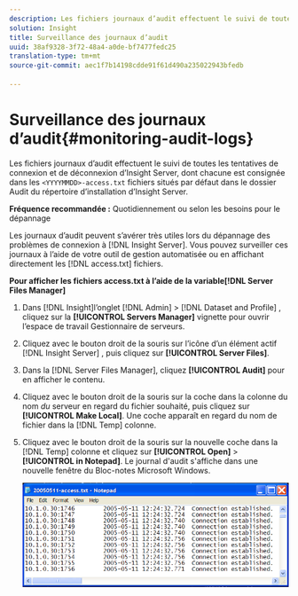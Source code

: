 ```yaml
---
description: Les fichiers journaux d’audit effectuent le suivi de toutes les tentatives de connexion et de déconnexion d’Insight Server, dont chacune est consignée dans les fichiers <AAAAMMJJ>-access.txt situés par défaut dans le dossier Audit du répertoire d’installation d’Insight Server.
solution: Insight
title: Surveillance des journaux d’audit
uuid: 38af9328-3f72-48a4-a0de-bf7477fedc25
translation-type: tm+mt
source-git-commit: aec1f7b14198cdde91f61d490a235022943bfedb

---
```



# Surveillance des journaux d’audit{#monitoring-audit-logs}

Les fichiers journaux d’audit effectuent le suivi de toutes les tentatives de connexion et de déconnexion d’Insight Server, dont chacune est consignée dans les `<YYYYMMDD>-access.txt` fichiers situés par défaut dans le dossier Audit du répertoire d’installation d’Insight Server.

**Fréquence recommandée :** Quotidiennement ou selon les besoins pour le dépannage

Les journaux d’audit peuvent s’avérer très utiles lors du dépannage des problèmes de connexion à [!DNL Insight Server]. Vous pouvez surveiller ces journaux à l’aide de votre outil de gestion automatisée ou en affichant directement les [!DNL access.txt] fichiers.

**Pour afficher les fichiers access.txt à l’aide de la variable[!DNL Server Files Manager]**

1. Dans [!DNL Insight]l’onglet [!DNL Admin] > [!DNL Dataset and Profile] , cliquez sur la **[!UICONTROL Servers Manager]** vignette pour ouvrir l’espace de travail Gestionnaire de serveurs.
1. Cliquez avec le bouton droit de la souris sur l’icône d’un élément actif [!DNL Insight Server] , puis cliquez sur **[!UICONTROL Server Files]**.
1. Dans la [!DNL Server Files Manager], cliquez **[!UICONTROL Audit]** pour en afficher le contenu.
1. Cliquez avec le bouton droit de la souris sur la coche dans la colonne du nom *du* serveur en regard du fichier souhaité, puis cliquez sur **[!UICONTROL Make Local]**. Une coche apparaît en regard du nom de fichier dans la [!DNL Temp] colonne.
1. Cliquez avec le bouton droit de la souris sur la nouvelle coche dans la [!DNL Temp] colonne et cliquez sur **[!UICONTROL Open]** > **[!UICONTROL in Notepad]**. Le journal d&#39;audit s&#39;affiche dans une nouvelle fenêtre du Bloc-notes Microsoft Windows.

   ![Infos sur l’étape](assets/cfg_accesscontrol_accessFile.png)

